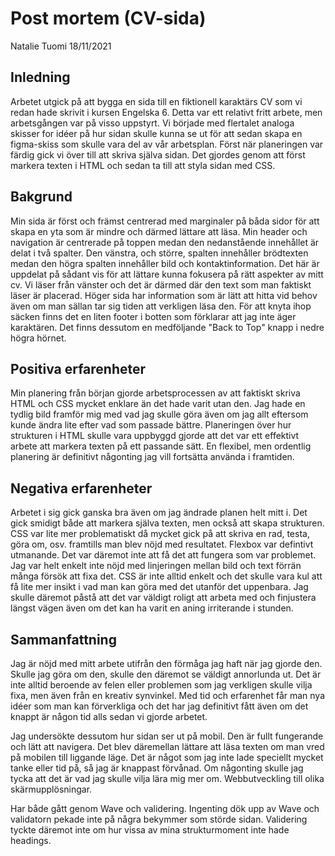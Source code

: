 # Post mortem (CV-sida)

Natalie Tuomi 18/11/2021

## Inledning

Arbetet utgick på att bygga en sida till en fiktionell karaktärs CV som vi redan hade skrivit i kursen Engelska 6. Detta var ett relativt fritt arbete, men arbetsgången var på visso uppstyrt. Vi började med flertalet analoga skisser for idéer på hur sidan skulle kunna se ut för att sedan skapa en figma-skiss som skulle vara del av vår arbetsplan. Först när planeringen var färdig gick vi över till att skriva själva sidan. Det gjordes genom att först markera texten i HTML och sedan ta till att styla sidan med CSS.

## Bakgrund

Min sida är först och främst centrerad med marginaler på båda sidor för att skapa en yta som är mindre och därmed lättare att läsa. Min header och navigation är centrerade på toppen medan den nedanstående innehållet är delat i två spalter. Den vänstra, och större, spalten innehåller brödtexten medan den högra spalten innehåller bild och kontaktinformation. Det här är uppdelat på sådant vis för att lättare kunna fokusera på rätt aspekter av mitt cv. Vi läser från vänster och det är därmed där den text som man faktiskt läser är placerad. Höger sida har information som är lätt att hitta vid behov även om man sällan tar sig tiden att verkligen läsa den. För att knyta ihop säcken finns det en liten footer i botten som förklarar att jag inte äger karaktären. Det finns dessutom en medföljande "Back to Top" knapp i nedre högra hörnet.

## Positiva erfarenheter

Min planering från början gjorde arbetsprocessen av att faktiskt skriva HTML och CSS mycket enklare än det hade varit utan den. Jag hade en tydlig bild framför mig med vad jag skulle göra även om jag allt eftersom kunde ändra lite efter vad som passade bättre. Planeringen över hur strukturen i HTML skulle vara uppbyggd gjorde att det var ett effektivt arbete att markera texten på ett passande sätt. En flexibel, men ordentlig planering är definitivt någonting jag vill fortsätta använda i framtiden.

## Negativa erfarenheter

Arbetet i sig gick ganska bra även om jag ändrade planen helt mitt i. Det gick smidigt både att markera själva texten, men också att skapa strukturen. CSS var lite mer problematiskt då mycket gick på att skriva en rad, testa, göra om, osv. framtills man blev nöjd med resultatet. Flexbox var defintivt utmanande. Det var däremot inte att få det att fungera som var problemet. Jag var helt enkelt inte nöjd med linjeringen mellan bild och text förrän många försök att fixa det. CSS är inte alltid enkelt och det skulle vara kul att få lite mer insikt i vad man kan göra med det utanför det uppenbara. Jag skulle däremot påstå att det var väldigt roligt att arbeta med och finjustera längst vägen även om det kan ha varit en aning irriterande i stunden.

## Sammanfattning

Jag är nöjd med mitt arbete utifrån den förmåga jag haft när jag gjorde den. Skulle jag göra om den, skulle den däremot se väldigt annorlunda ut. Det är inte alltid beroende av felen eller problemen som jag verkligen skulle vilja fixa, men även från en kreativ synvinkel. Med tid och erfarenhet får man nya idéer som man kan förverkliga och det har jag definitivt fått även om det knappt är någon tid alls sedan vi gjorde arbetet. 

Jag undersökte dessutom hur sidan ser ut på mobil. Den är fullt fungerande och lätt att navigera. Det blev däremellan lättare att läsa texten om man vred på mobilen till liggande läge. Det är något som jag inte lade speciellt mycket tanke eller tid på, så jag är knappast förvånad. Om någonting skulle jag tycka att det är vad jag skulle vilja lära mig mer om. Webbutveckling till olika skärmupplösningar.

Har både gått genom Wave och validering. Ingenting dök upp av Wave och validatorn pekade inte på några bekymmer som störde sidan. Validering tyckte däremot inte om hur vissa av mina strukturmoment inte hade headings.